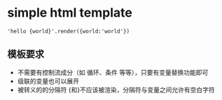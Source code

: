 # simple html template

```
'hello {world}'.render({world:'world'})
```

## 模板要求

- 不需要有控制流成分（如 循环、条件 等等），只要有变量替换功能即可
- 级联的变量也可以展开
- 被转义的的分隔符 {和}不应该被渲染，分隔符与变量之间允许有空白字符